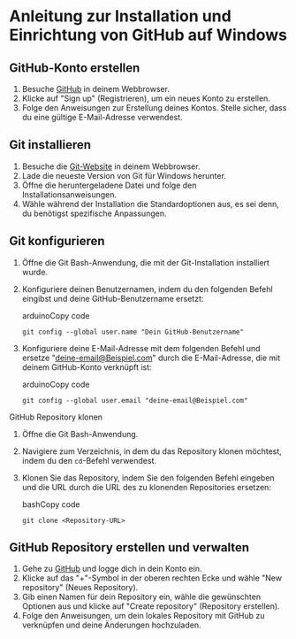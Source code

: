 # Anleitung zur Installation und Einrichtung von GitHub auf Windows

##  GitHub-Konto erstellen

1. Besuche [GitHub](https://github.com/) in deinem Webbrowser.
2. Klicke auf "Sign up" (Registrieren), um ein neues Konto zu erstellen.
3. Folge den Anweisungen zur Erstellung deines Kontos. Stelle sicher, dass du eine gültige E-Mail-Adresse verwendest.

##  Git installieren

1. Besuche die [Git-Website](https://git-scm.com/) in deinem Webbrowser.
2. Lade die neueste Version von Git für Windows herunter.
3. Öffne die heruntergeladene Datei und folge den Installationsanweisungen.
4. Wähle während der Installation die Standardoptionen aus, es sei denn, du benötigst spezifische Anpassungen.

##  Git konfigurieren

1. Öffne die Git Bash-Anwendung, die mit der Git-Installation installiert wurde.
2. Konfiguriere deinen Benutzernamen, indem du den folgenden Befehl eingibst und deine GitHub-Benutzername ersetzt:
    
    arduinoCopy code
    
    `git config --global user.name "Dein GitHub-Benutzername"`
    
3. Konfiguriere deine E-Mail-Adresse mit dem folgenden Befehl und ersetze "deine-email@Beispiel.com" durch die E-Mail-Adresse, die mit deinem GitHub-Konto verknüpft ist:
    
    arduinoCopy code
    
    `git config --global user.email "deine-email@Beispiel.com"`
    

  GitHub Repository klonen

1. Öffne die Git Bash-Anwendung.
2. Navigiere zum Verzeichnis, in dem du das Repository klonen möchtest, indem du den `cd`-Befehl verwendest.
3. Klonen Sie das Repository, indem Sie den folgenden Befehl eingeben und die URL durch die URL des zu klonenden Repositories ersetzen:
    
    bashCopy code
    
    `git clone <Repository-URL>`
    

## GitHub Repository erstellen und verwalten

1. Gehe zu [GitHub](https://github.com/) und logge dich in dein Konto ein.
2. Klicke auf das "+"-Symbol in der oberen rechten Ecke und wähle "New repository" (Neues Repository).
3. Gib einen Namen für dein Repository ein, wähle die gewünschten Optionen aus und klicke auf "Create repository" (Repository erstellen).
4. Folge den Anweisungen, um dein lokales Repository mit GitHub zu verknüpfen und deine Änderungen hochzuladen.

